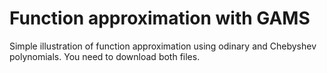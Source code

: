 
# Function approximation with GAMS

Simple illustration of function approximation using odinary and Chebyshev polynomials. You need to download both files.

